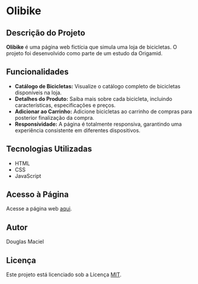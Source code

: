 # Olibike

## Descrição do Projeto

**Olibike** é uma página web fictícia que simula uma loja de bicicletas. O projeto foi desenvolvido como parte de um estudo da Origamid.

## Funcionalidades

- **Catálogo de Bicicletas:** Visualize o catálogo completo de bicicletas disponíveis na loja.
- **Detalhes do Produto:** Saiba mais sobre cada bicicleta, incluindo características, especificações e preços.
- **Adicionar ao Carrinho:** Adicione bicicletas ao carrinho de compras para posterior finalização da compra.
- **Responsividade:** A página é totalmente responsiva, garantindo uma experiência consistente em diferentes dispositivos.

## Tecnologias Utilizadas

- HTML
- CSS
- JavaScript

## Acesso à Página

Acesse a página web [aqui](https://olibike.web.app/).

## Autor

Douglas Maciel

## Licença

Este projeto está licenciado sob a Licença [MIT](LICENSE).
